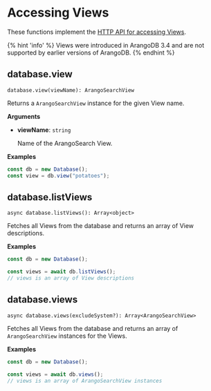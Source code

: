 # Accessing Views

These functions implement the
[HTTP API for accessing Views](https://www.arangodb.com/docs/stable/http/views-arangosearch.html).

{% hint 'info' %}
Views were introduced in ArangoDB 3.4 and are not supported by earlier versions
of ArangoDB.
{% endhint %}

## database.view

`database.view(viewName): ArangoSearchView`

Returns a `ArangoSearchView` instance for the given View name.

**Arguments**

- **viewName**: `string`

  Name of the ArangoSearch View.

**Examples**

```js
const db = new Database();
const view = db.view("potatoes");
```

## database.listViews

`async database.listViews(): Array<object>`

Fetches all Views from the database and returns an array of View descriptions.

**Examples**

```js
const db = new Database();

const views = await db.listViews();
// views is an array of View descriptions
```

## database.views

`async database.views(excludeSystem?): Array<ArangoSearchView>`

Fetches all Views from the database and returns an array of
`ArangoSearchView` instances for the Views.

**Examples**

```js
const db = new Database();

const views = await db.views();
// views is an array of ArangoSearchView instances
```
